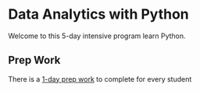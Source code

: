 # Data Analytics with Python

Welcome to this 5-day intensive program learn Python.

## Prep Work

There is a [1-day prep work](https://gist.github.com/ssaunier/eee74fda9a2d95c611b9cb0339f3d825) to complete for every student

